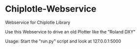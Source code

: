 # Chiplotle-Webservice
Webservice for Chiplotle Library

Use this Webservice to drive an old Plotter like the "Roland DXY"

Usage:
Start the "run.py" script and look at 127.0.0.1:5000
